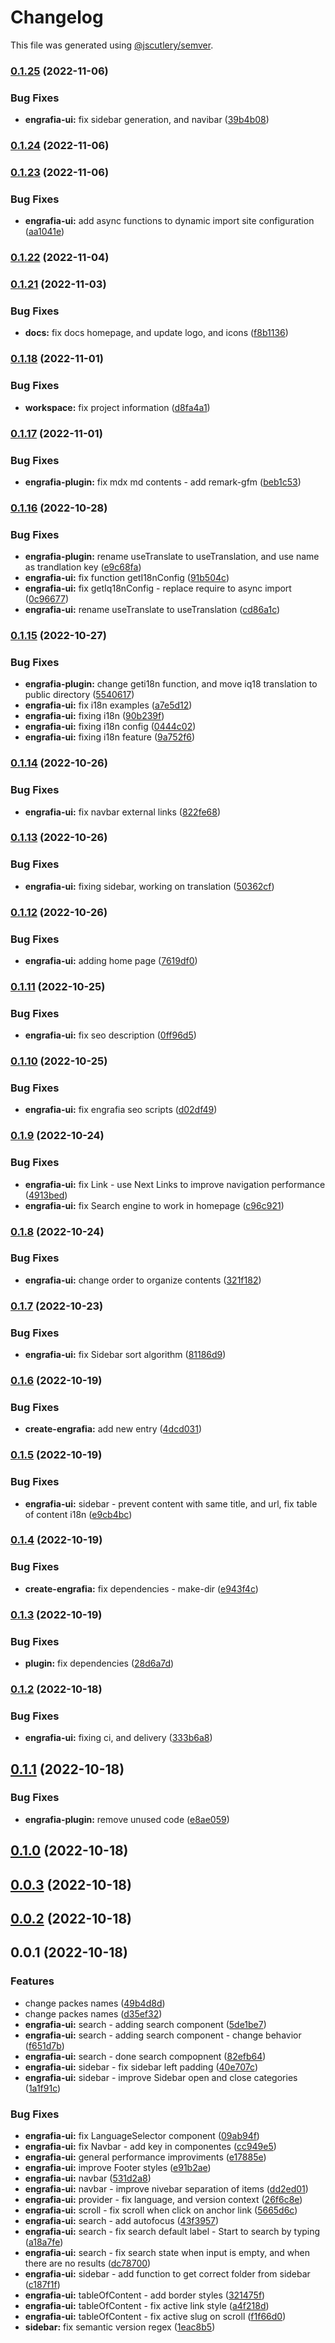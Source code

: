 # Changelog

This file was generated using [@jscutlery/semver](https://github.com/jscutlery/semver).

### [0.1.25](https://github.com/Jucian0/engrafia/compare/@engrafia/engrafia-ui@0.1.24...@engrafia/engrafia-ui@0.1.25) (2022-11-06)


### Bug Fixes

* **engrafia-ui:** fix sidebar generation, and navibar ([39b4b08](https://github.com/Jucian0/engrafia/commit/39b4b08f7c93e8c6e76c94e9e06ae75119eafc31))

### [0.1.24](https://github.com/Jucian0/engrafia/compare/@engrafia/engrafia-ui@0.1.23...@engrafia/engrafia-ui@0.1.24) (2022-11-06)

### [0.1.23](https://github.com/Jucian0/engrafia/compare/@engrafia/engrafia-ui@0.1.22...@engrafia/engrafia-ui@0.1.23) (2022-11-06)


### Bug Fixes

* **engrafia-ui:** add async functions to dynamic import site configuration ([aa1041e](https://github.com/Jucian0/engrafia/commit/aa1041ec490906cb95bf30e262e2198d1f52a642))

### [0.1.22](https://github.com/Jucian0/engrafia/compare/@engrafia/engrafia-ui@0.1.21...@engrafia/engrafia-ui@0.1.22) (2022-11-04)

### [0.1.21](https://github.com/Jucian0/engrafia/compare/@engrafia/engrafia-ui@0.1.20...@engrafia/engrafia-ui@0.1.21) (2022-11-03)


### Bug Fixes

* **docs:** fix docs homepage, and update logo, and icons ([f8b1136](https://github.com/Jucian0/engrafia/commit/f8b1136c405822727fa34856c0c2152c657e1866))

### [0.1.18](https://github.com/Jucian0/engrafia/compare/@engrafia/engrafia-ui@0.1.17...@engrafia/engrafia-ui@0.1.18) (2022-11-01)


### Bug Fixes

* **workspace:** fix project information ([d8fa4a1](https://github.com/Jucian0/engrafia/commit/d8fa4a1a212154330f4fc3fb93ffab7ea3f5e9a9))

### [0.1.17](https://github.com/Jucian0/engrafia/compare/@engrafia/engrafia-ui@0.1.16...@engrafia/engrafia-ui@0.1.17) (2022-11-01)


### Bug Fixes

* **engrafia-plugin:** fix mdx md contents - add remark-gfm ([beb1c53](https://github.com/Jucian0/engrafia/commit/beb1c5373093cb14fd6d01d73a83db2c4fde0412))

### [0.1.16](https://github.com/Jucian0/engrafia/compare/@engrafia/engrafia-ui@0.1.15...@engrafia/engrafia-ui@0.1.16) (2022-10-28)


### Bug Fixes

* **engrafia-plugin:** rename useTranslate to useTranslation, and use name as trandlation key ([e9c68fa](https://github.com/Jucian0/engrafia/commit/e9c68fa8b9df4f202ead31bd6b5b0b773010f85c))
* **engrafia-ui:** fix function getI18nConfig ([91b504c](https://github.com/Jucian0/engrafia/commit/91b504c79b53f7e0155556b8311e469fe500415d))
* **engrafia-ui:** fix getIq18nConfig - replace require to  async import ([0c96677](https://github.com/Jucian0/engrafia/commit/0c9667732f27148afd1e66299fb0f61d2c6113bb))
* **engrafia-ui:** rename useTranslate to useTranslation ([cd86a1c](https://github.com/Jucian0/engrafia/commit/cd86a1c22b1f695f424ef68c420732b9db0cb8c8))

### [0.1.15](https://github.com/Jucian0/engrafia/compare/@engrafia/engrafia-ui@0.1.14...@engrafia/engrafia-ui@0.1.15) (2022-10-27)


### Bug Fixes

* **engrafia-plugin:** change geti18n function, and move iq18 translation to public directory ([5540617](https://github.com/Jucian0/engrafia/commit/5540617b409ab2cdd5a617ba5ef301e436b1ba81))
* **engrafia-ui:** fix i18n examples ([a7e5d12](https://github.com/Jucian0/engrafia/commit/a7e5d12456dabf7a229731713c93fc7ff578a9a2))
* **engrafia-ui:** fixing i18n ([90b239f](https://github.com/Jucian0/engrafia/commit/90b239f68118f119ff38e176c3d6517d63007749))
* **engrafia-ui:** fixing i18n config ([0444c02](https://github.com/Jucian0/engrafia/commit/0444c02bff907294e865e53ffa0231d293377cea))
* **engrafia-ui:** fixing i18n feature ([9a752f6](https://github.com/Jucian0/engrafia/commit/9a752f6087de57cb5b583fd04f9340224a1e37b8))

### [0.1.14](https://github.com/Jucian0/engrafia/compare/@engrafia/engrafia-ui@0.1.13...@engrafia/engrafia-ui@0.1.14) (2022-10-26)


### Bug Fixes

* **engrafia-ui:** fix navbar external links ([822fe68](https://github.com/Jucian0/engrafia/commit/822fe68270b142d41526e6805f76d895eacfa760))

### [0.1.13](https://github.com/Jucian0/engrafia/compare/@engrafia/engrafia-ui@0.1.12...@engrafia/engrafia-ui@0.1.13) (2022-10-26)


### Bug Fixes

* **engrafia-ui:** fixing sidebar, working on translation ([50362cf](https://github.com/Jucian0/engrafia/commit/50362cf01a16edae2006e2ab5ae45d2558f9936c))

### [0.1.12](https://github.com/Jucian0/engrafia/compare/@engrafia/engrafia-ui@0.1.11...@engrafia/engrafia-ui@0.1.12) (2022-10-26)


### Bug Fixes

* **engrafia-ui:** adding home page ([7619df0](https://github.com/Jucian0/engrafia/commit/7619df0df5f163b694a4128b5758342341e0b3bd))

### [0.1.11](https://github.com/Jucian0/engrafia/compare/@engrafia/engrafia-ui@0.1.10...@engrafia/engrafia-ui@0.1.11) (2022-10-25)


### Bug Fixes

* **engrafia-ui:** fix seo description ([0ff96d5](https://github.com/Jucian0/engrafia/commit/0ff96d5312ce0884c2e1457c20e5c330dd81896a))

### [0.1.10](https://github.com/Jucian0/engrafia/compare/@engrafia/engrafia-ui@0.1.9...@engrafia/engrafia-ui@0.1.10) (2022-10-25)


### Bug Fixes

* **engrafia-ui:** fix engrafia seo scripts ([d02df49](https://github.com/Jucian0/engrafia/commit/d02df491c295d1d434d5cda0522f7707480c68f0))

### [0.1.9](https://github.com/Jucian0/engrafia/compare/@engrafia/engrafia-ui@0.1.8...@engrafia/engrafia-ui@0.1.9) (2022-10-24)


### Bug Fixes

* **engrafia-ui:** fix Link - use Next Links to improve navigation performance ([4913bed](https://github.com/Jucian0/engrafia/commit/4913bedda1eb5f05e5bfa250e855852ff13a98c8))
* **engrafia-ui:** fix Search engine to work in homepage ([c96c921](https://github.com/Jucian0/engrafia/commit/c96c921fb6ae1c668add204e479e6b070993c666))

### [0.1.8](https://github.com/Jucian0/engrafia/compare/@engrafia/engrafia-ui@0.1.7...@engrafia/engrafia-ui@0.1.8) (2022-10-24)


### Bug Fixes

* **engrafia-ui:** change order to organize contents ([321f182](https://github.com/Jucian0/engrafia/commit/321f182b66de6e8a9312b8a53b41d4a5163f2332))

### [0.1.7](https://github.com/Jucian0/engrafia/compare/@engrafia/engrafia-ui@0.1.6...@engrafia/engrafia-ui@0.1.7) (2022-10-23)


### Bug Fixes

* **engrafia-ui:** fix Sidebar sort algorithm ([81186d9](https://github.com/Jucian0/engrafia/commit/81186d93b3c52af648f1a147327d93205dcfd1ee))

### [0.1.6](https://github.com/Jucian0/engrafia/compare/@engrafia/engrafia-ui@0.1.5...@engrafia/engrafia-ui@0.1.6) (2022-10-19)


### Bug Fixes

* **create-engrafia:** add new entry ([4dcd031](https://github.com/Jucian0/engrafia/commit/4dcd0311c8bcaa5aa7b41ba5db02ae17ee066dee))

### [0.1.5](https://github.com/Jucian0/engrafia/compare/@engrafia/engrafia-ui@0.1.4...@engrafia/engrafia-ui@0.1.5) (2022-10-19)


### Bug Fixes

* **engrafia-ui:** sidebar - prevent content with same title, and url, fix table of content i18n ([e9cb4bc](https://github.com/Jucian0/engrafia/commit/e9cb4bc1d506ad96e9d7887dd53ce7f272064f09))

### [0.1.4](https://github.com/Jucian0/engrafia/compare/@engrafia/engrafia-ui@0.1.3...@engrafia/engrafia-ui@0.1.4) (2022-10-19)


### Bug Fixes

* **create-engrafia:** fix dependencies - make-dir ([e943f4c](https://github.com/Jucian0/engrafia/commit/e943f4cf26c6d22b6c1526ce1ca84cc38a44bd56))

### [0.1.3](https://github.com/Jucian0/engrafia/compare/@engrafia/engrafia-ui@0.1.2...@engrafia/engrafia-ui@0.1.3) (2022-10-19)


### Bug Fixes

* **plugin:** fix dependencies ([28d6a7d](https://github.com/Jucian0/engrafia/commit/28d6a7d959dead0520715213c387879359bdd7f5))

### [0.1.2](https://github.com/Jucian0/engrafia/compare/@engrafia/engrafia-ui@0.1.1...@engrafia/engrafia-ui@0.1.2) (2022-10-18)


### Bug Fixes

* **engrafia-ui:** fixing ci, and delivery ([333b6a8](https://github.com/Jucian0/engrafia/commit/333b6a83d5c8eb3835a132b351618711aadcc04c))

## [0.1.1](https://github.com/Jucian0/engrafia/compare/@engrafia/engrafia-ui@0.1.0...@engrafia/engrafia-ui@0.1.1) (2022-10-18)


### Bug Fixes

* **engrafia-plugin:** remove unused code ([e8ae059](https://github.com/Jucian0/engrafia/commit/e8ae059e53df7e0457592f462ae54458130fddbd))

## [0.1.0](https://github.com/Jucian0/engrafia/compare/@engrafia/engrafia-ui@0.0.3...@engrafia/engrafia-ui@0.1.0) (2022-10-18)

## [0.0.3](https://github.com/Jucian0/engrafia/compare/@engrafia/engrafia-ui@0.0.2...@engrafia/engrafia-ui@0.0.3) (2022-10-18)

## [0.0.2](https://github.com/Jucian0/engrafia/compare/@engrafia/engrafia-ui@0.0.1...@engrafia/engrafia-ui@0.0.2) (2022-10-18)

## 0.0.1 (2022-10-18)


### Features

* change packes names ([49b4d8d](https://github.com/Jucian0/engrafia/commit/49b4d8d2d8ba24014e23907847a98e314a8cf7c1))
* change packes names ([d35ef32](https://github.com/Jucian0/engrafia/commit/d35ef324a1a6e785c21ca96e4c2a1794bfcc67f2))
* **engrafia-ui:** search - adding search component ([5de1be7](https://github.com/Jucian0/engrafia/commit/5de1be7f8b44408a9004fa2d80ffcde31fed5720))
* **engrafia-ui:** search - adding search component - change behavior ([f651d7b](https://github.com/Jucian0/engrafia/commit/f651d7ba6a7fd72ebe60771c6417db2e1193f20f))
* **engrafia-ui:** search - done search compopnent ([82efb64](https://github.com/Jucian0/engrafia/commit/82efb6471ac6ee7bc52ee11d60de91497361fdc8))
* **engrafia-ui:** sidebar - fix sidebar left padding ([40e707c](https://github.com/Jucian0/engrafia/commit/40e707c3c1232fe94ac5f6521198a167615ea8f6))
* **engrafia-ui:** sidebar - improve Sidebar open and close categories ([1a1f91c](https://github.com/Jucian0/engrafia/commit/1a1f91cc1d01ccc2616fef01b508bd56291e7837))


### Bug Fixes

* **engrafia-ui:** fix LanguageSelector component ([09ab94f](https://github.com/Jucian0/engrafia/commit/09ab94f19ece304285a98e7f88c1532c2d3f7c2b))
* **engrafia-ui:** fix Navbar - add key in componentes ([cc949e5](https://github.com/Jucian0/engrafia/commit/cc949e5b9faa6f4ff0b01cefd1bf7721153fb338))
* **engrafia-ui:** general performance improviments ([e17885e](https://github.com/Jucian0/engrafia/commit/e17885ecb7b43c8313c5e315f73c12d615d71f82))
* **engrafia-ui:** improve Footer styles ([e91b2ae](https://github.com/Jucian0/engrafia/commit/e91b2ae076a53f92f61e71045f4cd736b6359aaa))
* **engrafia-ui:** navbar ([531d2a8](https://github.com/Jucian0/engrafia/commit/531d2a82cee9f0b133cea2098ed4d2ebeaf2493c))
* **engrafia-ui:** navbar - improve nivebar separation of items ([dd2ed01](https://github.com/Jucian0/engrafia/commit/dd2ed014ce667ff03c1b07dda9718baed3b73516))
* **engrafia-ui:** provider - fix language, and version context ([26f6c8e](https://github.com/Jucian0/engrafia/commit/26f6c8ece70b6e5a1c0a167bddf327fa87ee3aff))
* **engrafia-ui:** scroll - fix scroll when click on anchor link ([5665d6c](https://github.com/Jucian0/engrafia/commit/5665d6c0bbb04ca7676a2ab393ee85b8e0851e9a))
* **engrafia-ui:** search - add autofocus ([43f3957](https://github.com/Jucian0/engrafia/commit/43f3957c066543738d9179f76e3761001e35cfd2))
* **engrafia-ui:** search - fix search default label - Start to search by typing ([a18a7fe](https://github.com/Jucian0/engrafia/commit/a18a7fed7a4973c00f62e1d6459e86c6008ebaec))
* **engrafia-ui:** search - fix search state when input is empty, and when there are no results ([dc78700](https://github.com/Jucian0/engrafia/commit/dc787006bf95a96ee01e8851c34cddf401cb85f1))
* **engrafia-ui:** sidebar - add function to get correct folder from sidebar ([c187f1f](https://github.com/Jucian0/engrafia/commit/c187f1f43e597f1e9ed870291bea9b2841f2ffa0))
* **engrafia-ui:** tableOfContent - add border styles ([321475f](https://github.com/Jucian0/engrafia/commit/321475fbbe0a894b7f062249d748e4fdcbad9414))
* **engrafia-ui:** tableOfContent - fix active link style ([a4f218d](https://github.com/Jucian0/engrafia/commit/a4f218d18e80e21360578fd0142f3a56ec696896))
* **engrafia-ui:** tableOfContent - fix active slug on scroll ([f1f66d0](https://github.com/Jucian0/engrafia/commit/f1f66d0329e590239534e353d713a683f04b41a9))
* **sidebar:** fix semantic version regex ([1eac8b5](https://github.com/Jucian0/engrafia/commit/1eac8b5c7c1124c7a42a46a7f0ca65d7ae91f0ff))
